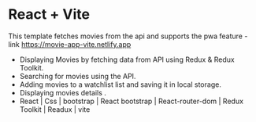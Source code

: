 # React + Vite

This template fetches movies from the api and supports the pwa feature
-link https://movie-app-vite.netlify.app


- Displaying Movies by fetching data from API using Redux & Redux Toolkit.
- Searching for movies using the API.
- Adding movies to a watchlist list and saving it in local storage.
- Displaying movies details .
- React | Css | bootstrap | React bootstrap | React-router-dom | Redux Toolkit | Readux | vite

